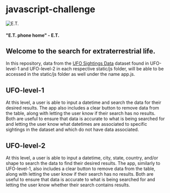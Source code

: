 # javascript-challenge

![E.T.](https://images.squarespace-cdn.com/content/v1/51b3dc8ee4b051b96ceb10de/1478637736504-K2S5E4GPWXMIWC42X8B3/ke17ZwdGBToddI8pDm48kNvT88LknE-K9M4pGNO0Iqd7gQa3H78H3Y0txjaiv_0fDoOvxcdMmMKkDsyUqMSsMWxHk725yiiHCCLfrh8O1z5QPOohDIaIeljMHgDF5CVlOqpeNLcJ80NK65_fV7S1USOFn4xF8vTWDNAUBm5ducQhX-V3oVjSmr829Rco4W2Uo49ZdOtO_QXox0_W7i2zEA/image-asset.jpeg?format=2500w)

#### "E.T. phone home" - E.T.



## Welcome to the search for extraterrestrial life. 

In this repository, data from the [UFO Sightings Data](https://github.com/kylagelev/javascript-challenge/blob/main/UFO-level-1/static/js/data.js) dataset found in UFO-level-1 and UFO-level-2 in each respective static/js folder, will be able to be accessed in the static/js folder as well under the name app.js.

## UFO-level-1

At this level, a user is able to input a datetime and search the data for their desired results. The app also includes a clear button to remove data from the table, along with letting the user know if their search has no results. Both are useful to ensure that data is accurate to what is being searched for and letting the user know what datetimes are associated to specific sightings in the dataset and which do not have data associated.

## UFO-level-2

At this level, a user is able to input a datetime, city, state, country, and/or shape to search the data to find their desired results. The app, similarly to UFO-level-1, also includes a clear button to remove data from the table, along with letting the user know if their search has no results. Both are useful to ensure that data is accurate to what is being searched for and letting the user know whether their search contains results.
